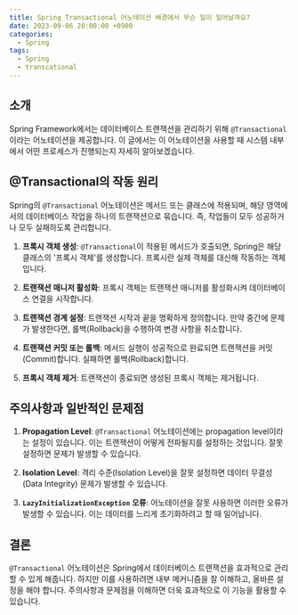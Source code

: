 ```yaml
---
title: Spring Transactional 어노테이션 배경에서 무슨 일이 일어날까요?
date: 2023-09-06 20:00:00 +0900
categories:
  - Spring
tags:
  - Spring
  - transcational
---
```

## 소개

Spring Framework에서는 데이터베이스 트랜잭션을 관리하기 위해 `@Transactional`이라는 어노테이션을 제공합니다. 이 글에서는 이 어노테이션을 사용할 때 시스템 내부에서 어떤 프로세스가 진행되는지 자세히 알아보겠습니다.

## @Transactional의 작동 원리

Spring의 `@Transactional` 어노테이션은 메서드 또는 클래스에 적용되며, 해당 영역에서의 데이터베이스 작업을 하나의 트랜잭션으로 묶습니다. 즉, 작업들이 모두 성공하거나 모두 실패하도록 관리합니다.

1. **프록시 객체 생성**: `@Transactional`이 적용된 메서드가 호출되면, Spring은 해당 클래스의 '프록시 객체'를 생성합니다. 프록시란 실제 객체를 대신해 작동하는 객체입니다.
  
2. **트랜잭션 매니저 활성화**: 프록시 객체는 트랜잭션 매니저를 활성화시켜 데이터베이스 연결을 시작합니다.

3. **트랜잭션 경계 설정**: 트랜잭션 시작과 끝을 명확하게 정의합니다. 만약 중간에 문제가 발생한다면, 롤백(Rollback)을 수행하여 변경 사항을 취소합니다.

4. **트랜잭션 커밋 또는 롤백**: 메서드 실행이 성공적으로 완료되면 트랜잭션을 커밋(Commit)합니다. 실패하면 롤백(Rollback)합니다.

5. **프록시 객체 제거**: 트랜잭션이 종료되면 생성된 프록시 객체는 제거됩니다.

## 주의사항과 일반적인 문제점

1. **Propagation Level**: `@Transactional` 어노테이션에는 propagation level이라는 설정이 있습니다. 이는 트랜잭션이 어떻게 전파될지를 설정하는 것입니다. 잘못 설정하면 문제가 발생할 수 있습니다.

2. **Isolation Level**: 격리 수준(Isolation Level)을 잘못 설정하면 데이터 무결성(Data Integrity) 문제가 발생할 수 있습니다.

3. **`LazyInitializationException` 오류**: 어노테이션을 잘못 사용하면 이러한 오류가 발생할 수 있습니다. 이는 데이터를 느리게 초기화하려고 할 때 일어납니다.

## 결론

`@Transactional` 어노테이션은 Spring에서 데이터베이스 트랜잭션을 효과적으로 관리할 수 있게 해줍니다. 하지만 이를 사용하려면 내부 메커니즘을 잘 이해하고, 올바른 설정을 해야 합니다. 주의사항과 문제점을 이해하면 더욱 효과적으로 이 기능을 활용할 수 있습니다.